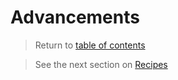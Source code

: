 # Advancements

> Return to [table of contents](../old-minigames)

> See the next section on [Recipes](recipes.md)